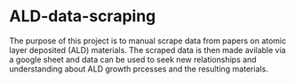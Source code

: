 # ALD-data-scraping

The purpose of this project is to manual scrape data from papers on atomic layer deposited (ALD) materials.  The scraped data is then made avilable via a google sheet and data can be used to seek new relationships and understanding about ALD growth prcesses and the resulting materials.
